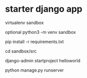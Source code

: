# starter django app

virtualenv sandbox

optional
python3 -m venv sandbox

pip install -r requirements.txt

cd sandbox/src

django-admin startproject helloworld

python manage.py runserver
